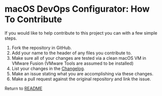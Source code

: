 macOS DevOps Configurator: How To Contribute
============================================
If you would like to help contribute to this project you can with a few simple steps.

1. Fork the repository in GitHub.
2. Add your name to the header of any files you contribute to.
3. Make sure all of your changes are tested via a clean macOS VM in VMware Fusion (VMware Tools are assumed to be installed)
4. List your changes in the [Changelog](CHANGELOG.md).
5. Make an issue stating what you are accomplishing via these changes.
6. Make a pull request against the original repository and link the issue.

Return to [README](README.md)
